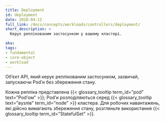 ```yaml
---
title: Deployment
id: deployment
date: 2018-04-12
full_link: /docs/concepts/workloads/controllers/deployment/
short_description: >
  Керує реплікованим застосунком у вашому кластері.

aka:
tags:
- fundamental
- core-object
- workload
---
```


Обʼєкт API, який керує реплікованим застосунком, зазвичай, запускаючи Podʼи без збереження стану.

<!--more-->

Кожна репліка представлена {{< glossary_tooltip term_id="pod" text="Podʼом" >}}; Podʼи розподіляються серед {{< glossary_tooltip text="вузлів" term_id="node" >}} кластера. Для робочих навантажень, які дійсно вимагають збереження стану, розгляньте використання {{< glossary_tooltip term_id="StatefulSet" >}}.
